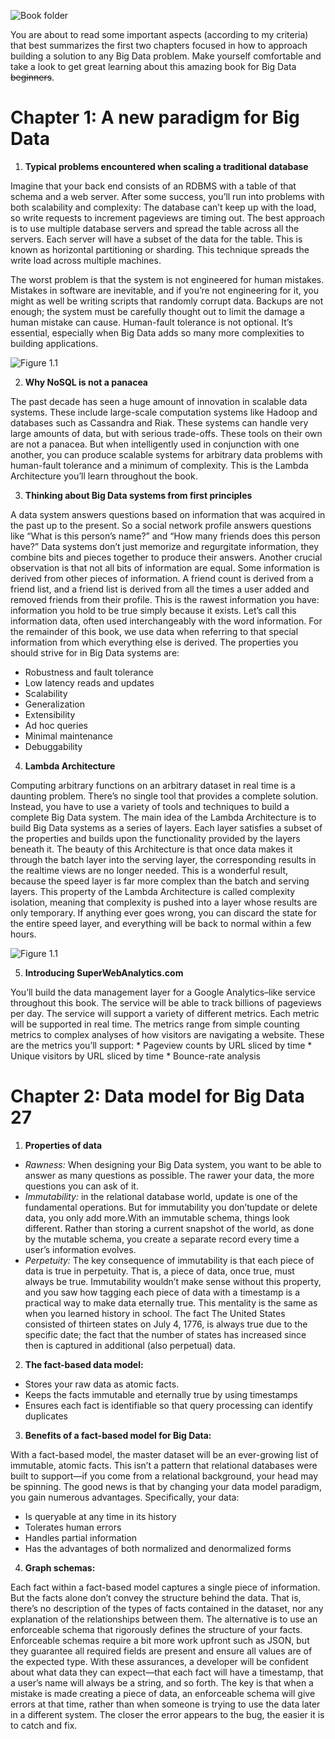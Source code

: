 ![Book folder](/src/Picture_1.jpg)

You are about to read some important aspects (according to my criteria) that best summarizes the first two chapters focused in how to approach building a solution to any Big Data problem. Make yourself comfortable and take a look to get great learning about this amazing book for Big Data ~~beginners~~.


# Chapter 1: A new paradigm for Big Data

1. **Typical problems encountered when scaling a traditional database**
  
  Imagine that your back end consists of an RDBMS with a table of that schema and a web server. After some success, you’ll run into problems with both scalability and complexity: The database can’t keep up with the load, so write requests to increment pageviews are timing out. The best approach is to use multiple database servers and spread the table across all the servers. Each server will have a subset of the data for the table. This is known as horizontal partitioning or sharding. This technique spreads the write load across multiple machines.

  The worst problem is that the system is not engineered for human mistakes. Mistakes in software are inevitable, and if you’re not engineering for it, you might as well be writing scripts that randomly corrupt data. Backups are not enough; the system must be carefully thought out to limit the damage a human mistake can cause. Human-fault tolerance is not optional. It’s essential, especially when Big Data adds so many more complexities to building applications.
 
![Figure 1.1](/src/fig1_2.png)
  

2. **Why NoSQL is not a panacea**

  The past decade has seen a huge amount of innovation in scalable data systems. These include large-scale computation systems like Hadoop and databases such as Cassandra and Riak. These systems can handle very large amounts of data, but with serious trade-offs. These tools on their own are not a panacea. But when intelligently used in conjunction with one another, you can produce scalable systems for arbitrary data problems with human-fault tolerance and a minimum of complexity. This is the Lambda Architecture you’ll learn throughout the book.
  


3. **Thinking about Big Data systems from first principles**

  A data system answers questions based on information that was acquired in the past up to the present. So a social network profile answers questions like “What is this person’s name?” and “How many friends does this person have?” Data systems don’t just memorize and regurgitate information, they combine bits and pieces together to produce their answers. Another crucial observation is that not all bits of information are equal. Some information is derived from other pieces of information. A friend count is derived from a friend list, and a friend list is derived from all the times a user added and removed friends from their profile. This is the rawest information you have: information you hold to be true simply because it exists. Let’s call this information data, often used interchangeably with the word information. For the remainder of this book, we use  data when referring to that special information from which everything else is derived.
The properties you should strive for in Big Data systems are:
  * Robustness and fault tolerance
  * Low latency reads and updates
  * Scalability
  * Generalization
  * Extensibility
  * Ad hoc queries
  * Minimal maintenance
  * Debuggability
  



4. **Lambda Architecture**

  Computing arbitrary functions on an arbitrary dataset in real time is a daunting problem. There’s no single tool that provides a complete solution. Instead, you have to use a variety of tools and techniques to build a complete Big Data system. The main idea of the Lambda Architecture is to build Big Data systems as a series of layers. Each layer satisfies a subset of the properties and builds upon the functionality provided by the layers beneath it.
The beauty of this Architecture is that once data makes it through the batch layer into the serving layer, the corresponding results in the realtime views are no longer needed. This is a wonderful result, because the speed layer is far more complex than the batch and serving layers. This property of the Lambda Architecture is called complexity isolation, meaning that complexity is pushed into a layer whose results are only temporary. If anything ever goes wrong, you can discard the state for the entire speed layer, and everything will be back to normal within a few hours.

 ![Figure 1.1](src/fig1_11.png)
  
  
  
5. **Introducing SuperWebAnalytics.com**

  You’ll build the data management layer for a Google Analytics–like service throughout this book. The service will be able to track billions of pageviews per day. The service will support a variety of different metrics. Each metric will be supported in real time. The metrics range from simple counting metrics to complex analyses
of how visitors are navigating a website. These are the metrics you’ll support:
    * Pageview counts by URL sliced by time
    * Unique visitors by URL sliced by time
    * Bounce-rate analysis



# Chapter 2: Data model for Big Data 27

1. **Properties of data**

  * *Rawness:* When designing your Big Data system, you want to be able to answer as many questions as possible. The rawer your data, the more questions you can ask of it. 
  * *Immutability:* in the relational database world, update is one of the fundamental operations. But for immutability you don’tupdate or delete data, you only add more.With an immutable schema, things look different. Rather than storing a current snapshot of the world, as done by the mutable schema, you create a separate record every time a user’s information evolves.
  * *Perpetuity:* The key consequence of immutability is that each piece of data is true in perpetuity. That is, a piece of data, once true, must always be true. Immutability wouldn’t make sense without this property, and you saw how tagging each piece of data with a timestamp is a practical way to make data eternally true. This mentality is the same as when you learned history in school. The fact The United States consisted of thirteen states on July 4, 1776, is always true due to the specific date; the fact that the number of states has increased since then is captured in additional (also perpetual) data. 


2. **The fact-based data model:**

  * Stores your raw data as atomic facts.
  * Keeps the facts immutable and eternally true by using timestamps
  * Ensures each fact is identifiable so that query processing can identify duplicates
  

3. **Benefits of a fact-based model for Big Data:** 

With a fact-based model, the master dataset will be an ever-growing list of immutable, atomic facts. This isn’t a pattern that relational databases were built to support—if you come from a relational background, your head may be spinning. The good news is that by changing your data model paradigm, you gain numerous advantages. Specifically, your data:

  * Is queryable at any time in its history
  * Tolerates human errors
  * Handles partial information
  * Has the advantages of both normalized and denormalized forms
  
  
4. **Graph schemas:**  

Each fact within a fact-based model captures a single piece of information. But the facts alone don’t convey the structure behind the data. That is, there’s no description of the types of facts contained in the dataset, nor any explanation of the relationships between them. The alternative is to use an enforceable schema that rigorously defines the structure of your facts. Enforceable schemas require a bit more work upfront such as JSON, but they guarantee all required fields are present and ensure all values are of the expected type. With these assurances, a developer will be confident about what data they can expect—that each fact will have a timestamp, that a user’s name will always be a string, and so forth. The key is that when a mistake is made creating a piece of data, an enforceable schema will give errors at that time, rather than when someone is trying to use the data later in a different system. The closer the error appears to the bug, the easier it is to catch and fix.
